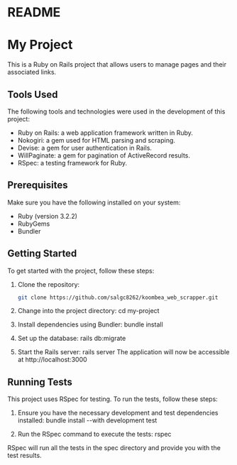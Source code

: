 # README

# My Project

This is a Ruby on Rails project that allows users to manage pages and their associated links.

## Tools Used

The following tools and technologies were used in the development of this project:

- Ruby on Rails: a web application framework written in Ruby.
- Nokogiri: a gem used for HTML parsing and scraping.
- Devise: a gem for user authentication in Rails.
- WillPaginate: a gem for pagination of ActiveRecord results.
- RSpec: a testing framework for Ruby.

## Prerequisites

Make sure you have the following installed on your system:

- Ruby (version 3.2.2)
- RubyGems
- Bundler

## Getting Started

To get started with the project, follow these steps:

1. Clone the repository:

   ```bash
   git clone https://github.com/salgc8262/koombea_web_scrapper.git

   ```

2. Change into the project directory:
   cd my-project

3. Install dependencies using Bundler:
   bundle install

4. Set up the database:
   rails db:migrate

5. Start the Rails server:
   rails server
   The application will now be accessible at http://localhost:3000

## Running Tests

This project uses RSpec for testing. To run the tests, follow these steps:

1. Ensure you have the necessary development and test dependencies installed:
   bundle install --with development test

2. Run the RSpec command to execute the tests:
   rspec

RSpec will run all the tests in the spec directory and provide you with the test results.
